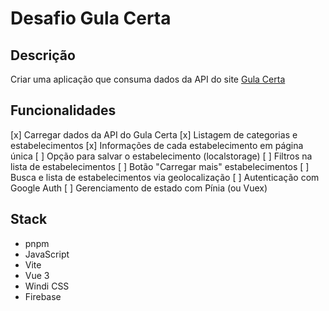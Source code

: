 # Desafio Gula Certa

## Descrição
Criar uma aplicação que consuma dados da API do site [Gula Certa](http://www.gulacerta.com)

## Funcionalidades
[x] Carregar dados da API do Gula Certa
[x] Listagem de categorias e estabelecimentos
[x] Informações de cada estabelecimento em página única
[ ] Opção para salvar o estabelecimento (localstorage)
[ ] Filtros na lista de estabelecimentos
[ ] Botão "Carregar mais" estabelecimentos
[ ] Busca e lista de estabelecimentos via geolocalização
[ ] Autenticação com Google Auth
[ ] Gerenciamento de estado com Pínia (ou Vuex)
 
## Stack
- pnpm
- JavaScript
- Vite
- Vue 3
- Windi CSS
- Firebase